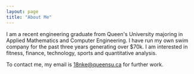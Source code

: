 ```yaml
---
layout: page
title: "About Me"
---
```

I am a recent engineering graduate from Queen's University majoring in Applied Mathematics and Computer Engineering.
I have run my own swim company for the past three years generating over $70k. I am interested in fitness, finance, technology, sports and quantitative analysis.

To contact me, my email is 18nke@queensu.ca for further work. 
